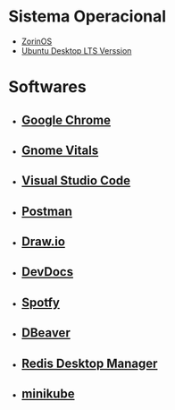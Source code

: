 # Sistema Operacional

- [ZorinOS](https://zorin.com/os/)
- [Ubuntu Desktop LTS Verssion](https://ubuntu.com/download/desktop)

# Softwares

- ## [Google Chrome](https://www.google.pt/intl/pt-PT/chrome/?brand=CHBD&gclid=CjwKCAjwmrn5BRB2EiwAZgL9ouuCrvB9uc8UqESZQ9TouoMSfvgUUcZCEvs8G9ysJynbshGDIaarhRoCQWoQAvD_BwE&gclsrc=aw.ds)

- ## [Gnome Vitals](https://extensions.gnome.org/extension/1460/vitals/)

- ## [Visual Studio Code](https://code.visualstudio.com/docs/setup/linux)

- ## [Postman](https://www.postman.com/)

- ## [Draw.io](https://snapcraft.io/drawio)

- ## [DevDocs](https://github.com/freeCodeCamp/devdocs)

- ## [Spotfy](https://www.spotify.com/br/)

- ## [DBeaver](https://dbeaver.io/)

- ## [Redis Desktop Manager](https://snapcraft.io/redis-desktop-manager)

- ## [minikube](https://minikube.sigs.k8s.io/docs/start/)
